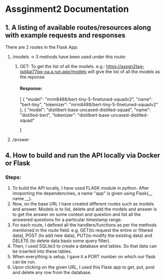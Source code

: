 # Assginment2 Documentation

## 1. A listing of available routes/resources along with example requests and responses
There are 2 routes in the Flask App:
  1. /models
     -> 3 methods have been used under this route:
        1. GET: To get the list of all the models. 
           e.g.: https://assgn2tag-isd4ai77qq-oa.a.run.app/models will give the list of all the models as the reponse. 
           #### Response: 
           [
                    {
                        "model": "mrm8488/bert-tiny-5-finetuned-squadv2",
                        "name": "bert-tiny",
                        "tokenizer": "mrm8488/bert-tiny-5-finetuned-squadv2"
                    },
                    {
                        "model": "distilbert-base-uncased-distilled-squad",
                        "name": "distilled-bert",
                        "tokenizer": "distilbert-base-uncased-distilled-squad"
                        
            ]
  3. /answer




## 4. How to build and run the API locally via Docker or Flask
### Steps:
1. To build the API locally, I have used FLASK module in python. After imoporting the dependencines, a name "app" is given using Flask(__ name __). 
2. Now, on the base URL I have created different routes such as models and answer.  Models is to list, delete and add the models and answer is to get the answer on some context and question and list all the answered questions for a particular timestamp range.
3. For each route, I defined all the handlers/functions as per the methods mentioned in the route field. e.g. GET(to request the entire or filtered data), POST (to add new data), PUT(to modify the existing data) and DELETE (to delete data basis some query filter). 
4. Then, I used SQLite3 to create a database and tables. So that data can be inserted into these tables.
5. When everything is setup, I gave it a PORT number on which our flask can be run. 
6. Upon clicking on the given URL, I used this Flask app to get, put, post and delete any row from the database.     
